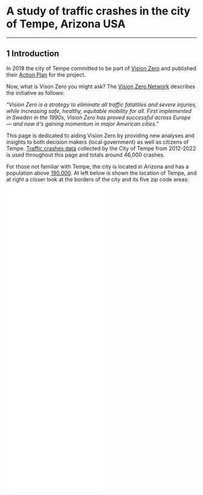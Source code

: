 # A study of traffic crashes in the city of Tempe, Arizona USA

***

## 1 Introduction
 
In 2019 the city of Tempe committed to be part of [Vision Zero](https://www.tempe.gov/government/transportation-and-sustainability/transportation/vision-zero) and published their [Action Plan](https://www.tempe.gov/home/showpublisheddocument/74455) for the project.

Now, what is Vison Zero you might ask? The [Vision Zero Network](https://visionzeronetwork.org/about/what-is-vision-zero/#:~:text=Vision%20Zero%20is%20a%20strategy,momentum%20in%20major%20American%20cities.) describes the initiative as follows:

_"Vision Zero is a strategy to eliminate all traffic fatalities and severe injuries, while increasing safe, healthy, equitable mobility for all. First implemented in Sweden in the 1990s, Vision Zero has proved successful across Europe — and now it's gaining momentum in major American cities."_

This page is dedicated to aiding Vision Zero by providing new analyses and insights to both decision makers (local government) as well as citizens of Tempe. [Traffic crashes data](https://catalog.data.gov/dataset/1-08-crash-data-report-detail-498c3?fbclid=IwZXh0bgNhZW0CMTAAAR2gojdIAxiOMs5ieTM0OfPH9MRPHGxzhgibobwIDFZ-Q_a3sfCUwDDjulc_aem_AfOI4PVUgDLCxCQPW-KQRHPDK12C9L5KYSnbZi0UdAEu0idNK3ofrogdHd3BliKSjuNfI4PJcuzTLqxwJT-HwPpS) collected by the City of Tempe from 2012-2022 is used throughout this page and totals around 46,000 crashes. 

For those not familiar with Tempe, the city is located in Arizona and has a population above [190.000](https://worldpopulationreview.com/us-cities/tempe-az-population). At left below is shown the location of Tempe, and at right a closer look at the borders of the city and its five zip code areas:

<div class="iframe-container">
    <iframe src="contents/tempe_globus.html"
        sandbox="allow-same-origin allow-scripts"
        width="50%"
        height="400"
        scrolling="no"
        seamless="seamless"
        frameborder="0">
    </iframe>
    <iframe src="contents/Tempe_with_boundaries.html"
        sandbox="allow-same-origin allow-scripts"
        width="50%"
        height="400"
        scrolling="no"
        seamless="seamless"
        frameborder="0">
    </iframe> 
</div>


 <br/>

